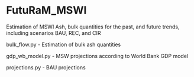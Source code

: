 # FutuRaM_MSWI
Estimation of MSWI Ash, bulk quantities for the past, and future trends, including scenarios BAU, REC, and CIR

bulk_flow.py - Estimation of bulk ash quantities

gdp_wb_model.py - MSW projections according to World Bank GDP model

projections.py - BAU projections
